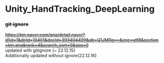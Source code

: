 # Unity_HandTracking_DeepLearning


### ~~git ignore~~

~~https://kin.naver.com/qna/detail.naver?d1id=1&dirId=10401&docId=393404499&qb=Q1JMRg==&enc=utf8&section=kin.qna&rank=4&search_sort=0&spq=0~~   
updated with gitignore (~ 22.12.15)   
Additionally updated without ignore(22.12.16)
